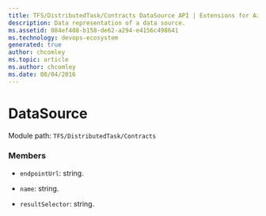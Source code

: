 ```yaml
---
title: TFS/DistributedTask/Contracts DataSource API | Extensions for Azure DevOps Services
description: Data representation of a data source.
ms.assetid: 084ef408-b158-de62-a294-e4156c498641
ms.technology: devops-ecosystem
generated: true
author: chcomley
ms.topic: article
ms.author: chcomley
ms.date: 08/04/2016
---
```


# DataSource

Module path: `TFS/DistributedTask/Contracts`

### Members

- `endpointUrl`: string.

- `name`: string.

- `resultSelector`: string.
